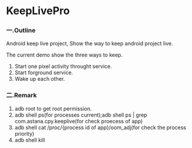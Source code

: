 # KeepLivePro

### 一.Outline

Android keep live project, Show the way to keep android project live.

The current demo show the three ways to keep.
1. Start one pixel activity throught service.
2. Start forground service.
3. Wake up each other.

### 二.Remark
1. adb root to get root permission.
2. adb shell ps(for processes current);adb shell ps | grep com.astana.cpy.keeplive(for check proecess of app)
3. adb shell cat /proc/{process id of app}/oom_adj(for check the process priority)
4. adb shell kill
